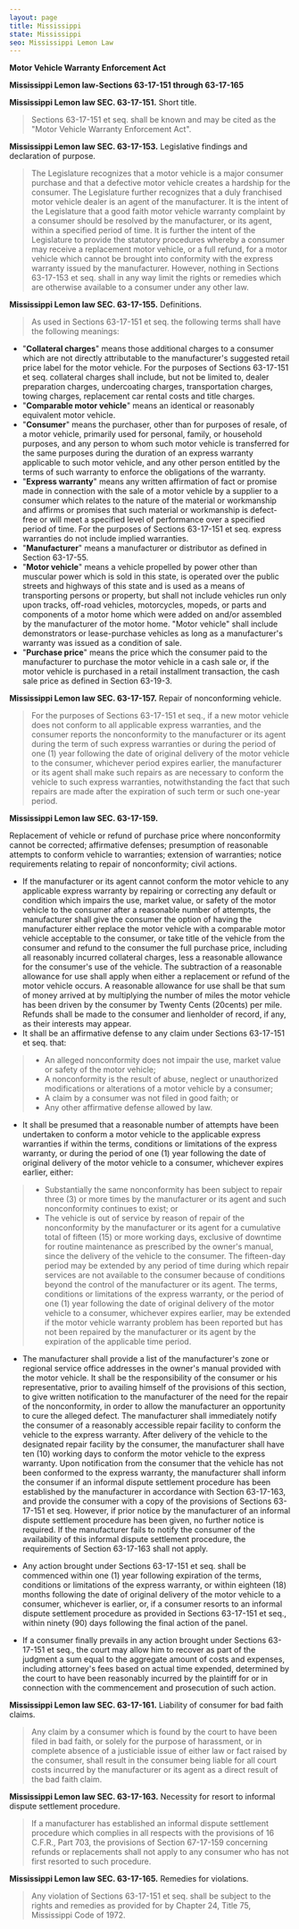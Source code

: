 ```yaml
---
layout: page
title: Mississippi
state: Mississippi
seo: Mississippi Lemon Law
---
```


**Motor Vehicle Warranty Enforcement Act**

**Mississippi Lemon law-Sections 63-17-151 through 63-17-165** 

**Mississippi Lemon law SEC. 63-17-151.** Short title.

>Sections 63-17-151 et seq. shall be known and may be cited as the "Motor Vehicle Warranty Enforcement Act".

**Mississippi Lemon law SEC. 63-17-153.** Legislative findings and declaration of purpose.

>The Legislature recognizes that a motor vehicle is a major consumer purchase and that a defective motor vehicle creates a hardship for the consumer. The Legislature further recognizes that a duly franchised motor vehicle dealer is an agent of the manufacturer. It is the intent of the Legislature that a good faith motor vehicle warranty complaint by a consumer should be resolved by the manufacturer, or its agent, within a specified period of time. It is further the intent of the Legislature to provide the statutory procedures whereby a consumer may receive a replacement motor vehicle, or a full refund, for a motor vehicle which cannot be brought into conformity with the express warranty issued by the manufacturer. However, nothing in Sections 63-17-153 et seq. shall in any way limit the rights or remedies which are otherwise available to a consumer under any other law.

**Mississippi Lemon law SEC. 63-17-155.** Definitions.

>As used in Sections 63-17-151 et seq. the following terms shall have the following meanings: 

  - "**Collateral charges**" means those additional charges to a consumer which are not directly attributable to the manufacturer's suggested retail price label for the motor vehicle. For the purposes of Sections 63-17-151 et seq. collateral charges shall include, but not be limited to, dealer preparation charges, undercoating charges, transportation charges, towing charges, replacement car rental costs and title charges.
  - "**Comparable motor vehicle**" means an identical or reasonably equivalent motor vehicle. 
  - "**Consumer**" means the purchaser, other than for purposes of resale, of a motor vehicle, primarily used for personal, family, or household purposes, and any person to whom such motor vehicle is transferred for the same purposes during the duration of an express warranty applicable to such motor vehicle, and any other person entitled by the terms of such warranty to enforce the obligations of the warranty. 
  - "**Express warranty**" means any written affirmation of fact or promise made in connection with the sale of a motor vehicle by a supplier to a consumer which relates to the nature of the material or workmanship and affirms or promises that such material or workmanship is defect-free or will meet a specified level of performance over a specified period of time. For the purposes of Sections 63-17-151 et seq. express warranties do not include implied warranties. 
  - "**Manufacturer**" means a manufacturer or distributor as defined in Section 63-17-55. 
  - "**Motor vehicle**" means a vehicle propelled by power other than muscular power which is sold in this state, is operated over the public streets and highways of this state and is used as a means of transporting persons or property, but shall not include vehicles run only upon tracks, off-road vehicles, motorcycles, mopeds, or parts and components of a motor home which were added on and/or assembled by the manufacturer of the motor home. "Motor vehicle" shall include demonstrators or lease-purchase vehicles as long as a manufacturer's warranty was issued as a condition of sale. 
  - "**Purchase price**" means the price which the consumer paid to the manufacturer to purchase the motor vehicle in a cash sale or, if the motor vehicle is purchased in a retail installment transaction, the cash sale price as defined in Section 63-19-3.

**Mississippi Lemon law SEC. 63-17-157.** Repair of nonconforming vehicle.

>For the purposes of Sections 63-17-151 et seq., if a new motor vehicle does not conform to all applicable express warranties, and the consumer reports the nonconformity to the manufacturer or its agent during the term of such express warranties or during the period of one (1) year following the date of original delivery of the motor vehicle to the consumer, whichever period expires earlier, the manufacturer or its agent shall make such repairs as are necessary to conform the vehicle to such express warranties, notwithstanding the fact that such repairs are made after the expiration of such term or such one-year period.

**Mississippi Lemon law SEC. 63-17-159.** 

Replacement of vehicle or refund of purchase price where nonconformity cannot be corrected; affirmative defenses; presumption of reasonable attempts to conform vehicle to warranties; extension of warranties; notice requirements relating to repair of nonconformity; civil actions.

  - If the manufacturer or its agent cannot conform the motor vehicle to any applicable express warranty by repairing or correcting any default or condition which impairs the use, market value, or safety of the motor vehicle to the consumer after a reasonable number of attempts, the manufacturer shall give the consumer the option of having the manufacturer either replace the motor vehicle with a comparable motor vehicle acceptable to the consumer, or take title of the vehicle from the consumer and refund to the consumer the full purchase price, including all reasonably incurred collateral charges, less a reasonable allowance for the consumer's use of the vehicle. The subtraction of a reasonable allowance for use shall apply when either a replacement or refund of the motor vehicle occurs. A reasonable allowance for use shall be that sum of money arrived at by multiplying the number of miles the motor vehicle has been driven by the consumer by Twenty Cents (20cents) per mile. Refunds shall be made to the consumer and lienholder of record, if any, as their interests may appear.
  - It shall be an affirmative defense to any claim under Sections 63-17-151 et seq. that: 

  >- An alleged nonconformity does not impair the use, market value or safety of the motor vehicle; 
  >- A nonconformity is the result of abuse, neglect or unauthorized modifications or alterations of a motor vehicle by a consumer; 
  >- A claim by a consumer was not filed in good faith; or 
  >- Any other affirmative defense allowed by law.

  - It shall be presumed that a reasonable number of attempts have been undertaken to conform a motor vehicle to the applicable express warranties if within the terms, conditions or limitations of the express warranty, or during the period of one (1) year following the date of original delivery of the motor vehicle to a consumer, whichever expires earlier, either: 

  >- Substantially the same nonconformity has been subject to repair three (3) or more times by the manufacturer or its agent and such nonconformity continues to exist; or 
  >- The vehicle is out of service by reason of repair of the nonconformity by the manufacturer or its agent for a cumulative total of fifteen (15) or more working days, exclusive of downtime for routine maintenance as prescribed by the owner's manual, since the delivery of the vehicle to the consumer. The fifteen-day period may be extended by any period of time during which repair services are not available to the consumer because of conditions beyond the control of the manufacturer or its agent.
The terms, conditions or limitations of the express warranty, or the period of one (1) year following the date of original delivery of the motor vehicle to a consumer, whichever expires earlier, may be extended if the motor vehicle warranty problem has been reported but has not been repaired by the manufacturer or its agent by the expiration of the applicable time period. 

  - The manufacturer shall provide a list of the manufacturer's zone or regional service office addresses in the owner's manual provided with the motor vehicle. It shall be the responsibility of the consumer or his representative, prior to availing himself of the provisions of this section, to give written notification to the manufacturer of the need for the repair of the nonconformity, in order to allow the manufacturer an opportunity to cure the alleged defect. The manufacturer shall immediately notify the consumer of a reasonably accessible repair facility to conform the vehicle to the express warranty. After delivery of the vehicle to the designated repair facility by the consumer, the manufacturer shall have ten (10) working days to conform the motor vehicle to the express warranty. Upon notification from the consumer that the vehicle has not been conformed to the express warranty, the manufacturer shall inform the consumer if an informal dispute settlement procedure has been established by the manufacturer in accordance with Section 63-17-163, and provide the consumer with a copy of the provisions of Sections 63-17-151 et seq. However, if prior notice by the manufacturer of an informal dispute settlement procedure has been given, no further notice is required. If the manufacturer fails to notify the consumer of the availability of this informal dispute settlement procedure, the requirements of Section 63-17-163 shall not apply.

  - Any action brought under Sections 63-17-151 et seq. shall be commenced within one (1) year following expiration of the terms, conditions or limitations of the express warranty, or within eighteen (18) months following the date of original delivery of the motor vehicle to a consumer, whichever is earlier, or, if a consumer resorts to an informal dispute settlement procedure as provided in Sections 63-17-151 et seq., within ninety (90) days following the final action of the panel. 

  - If a consumer finally prevails in any action brought under Sections 63-17-151 et seq., the court may allow him to recover as part of the judgment a sum equal to the aggregate amount of costs and expenses, including attorney's fees based on actual time expended, determined by the court to have been reasonably incurred by the plaintiff for or in connection with the commencement and prosecution of such action.

**Mississippi Lemon law SEC. 63-17-161.** Liability of consumer for bad faith claims.

>Any claim by a consumer which is found by the court to have been filed in bad faith, or solely for the purpose of harassment, or in complete absence of a justiciable issue of either law or fact raised by the consumer, shall result in the consumer being liable for all court costs incurred by the manufacturer or its agent as a direct result of the bad faith claim.

**Mississippi Lemon law SEC. 63-17-163.** Necessity for resort to informal dispute settlement procedure.

>If a manufacturer has established an informal dispute settlement procedure which complies in all respects with the provisions of 16 C.F.R., Part 703, the provisions of Section 67-17-159 concerning refunds or replacements shall not apply to any consumer who has not first resorted to such procedure.

**Mississippi Lemon law SEC. 63-17-165.** Remedies for violations.

>Any violation of Sections 63-17-151 et seq. shall be subject to the rights and remedies as provided for by Chapter 24, Title 75, Mississippi Code of 1972.
